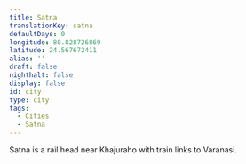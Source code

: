 ```yaml
---
title: Satna
translationKey: satna
defaultDays: 0
longitude: 80.828726869
latitude: 24.567672411
alias: ''
draft: false
nighthalt: false
display: false
id: city
type: city
tags:
  - Cities
  - Satna
---
```

Satna is a rail head near Khajuraho with train links to Varanasi.